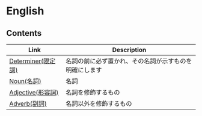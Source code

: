 # English

## Contents
| Link | Description |
| --- | --- |
| [Determiner(限定詞)](determiner.md) | 名詞の前に必ず置かれ、その名詞が示すものを明確にします |
| [Noun(名詞)](noun.md) | 名詞 |
| [Adjective(形容詞)](adjective.md) | 名詞を修飾するもの |
| [Adverb(副詞)](adverb.md) | 名詞以外を修飾するもの |
